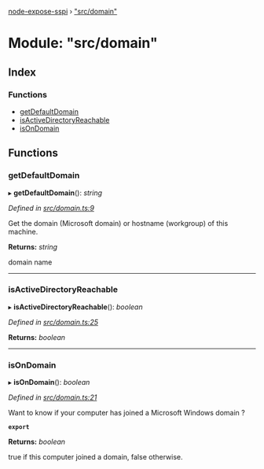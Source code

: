 [node-expose-sspi](../README.md) › ["src/domain"](_src_domain_.md)

# Module: "src/domain"

## Index

### Functions

* [getDefaultDomain](_src_domain_.md#getdefaultdomain)
* [isActiveDirectoryReachable](_src_domain_.md#isactivedirectoryreachable)
* [isOnDomain](_src_domain_.md#isondomain)

## Functions

###  getDefaultDomain

▸ **getDefaultDomain**(): *string*

*Defined in [src/domain.ts:9](https://github.com/jlguenego/node-expose-sspi/blob/7b16afe/src/domain.ts#L9)*

Get the domain (Microsoft domain) or hostname (workgroup) of this machine.

**Returns:** *string*

domain name

___

###  isActiveDirectoryReachable

▸ **isActiveDirectoryReachable**(): *boolean*

*Defined in [src/domain.ts:25](https://github.com/jlguenego/node-expose-sspi/blob/7b16afe/src/domain.ts#L25)*

**Returns:** *boolean*

___

###  isOnDomain

▸ **isOnDomain**(): *boolean*

*Defined in [src/domain.ts:21](https://github.com/jlguenego/node-expose-sspi/blob/7b16afe/src/domain.ts#L21)*

Want to know if your computer has joined a Microsoft Windows domain ?

**`export`** 

**Returns:** *boolean*

true if this computer joined a domain, false otherwise.
